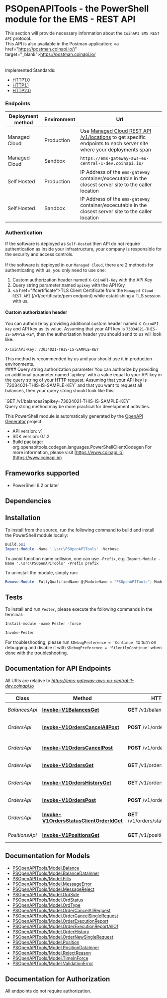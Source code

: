 # PSOpenAPITools - the PowerShell module for the EMS - REST API

This section will provide necessary information about the `CoinAPI EMS REST API` protocol.
<br/>
This API is also available in the Postman application: <a href=\"https://postman.coinapi.io/\" target=\"_blank\">https://postman.coinapi.io/</a>      
<br/><br/>
Implemented Standards:

  * [HTTP1.0](https://datatracker.ietf.org/doc/html/rfc1945)
  * [HTTP1.1](https://datatracker.ietf.org/doc/html/rfc2616)
  * [HTTP2.0](https://datatracker.ietf.org/doc/html/rfc7540)
   
### Endpoints
<table>
  <thead>
    <tr>
      <th>Deployment method</th>
      <th>Environment</th>
      <th>Url</th>
    </tr>
  </thead>
  <tbody>
    <tr>
      <td>Managed Cloud</td>
      <td>Production</td>
      <td>Use <a href=\"#ems-docs-sh\">Managed Cloud REST API /v1/locations</a> to get specific endpoints to each server site where your deployments span</td>
    </tr>
    <tr>
      <td>Managed Cloud</td>
      <td>Sandbox</td>
      <td><code>https://ems-gateway-aws-eu-central-1-dev.coinapi.io/</code></td>
    </tr>
    <tr>
      <td>Self Hosted</td>
      <td>Production</td>
      <td>IP Address of the <code>ems-gateway</code> container/excecutable in the closest server site to the caller location</td>
    </tr>
    <tr>
      <td>Self Hosted</td>
      <td>Sandbox</td>
      <td>IP Address of the <code>ems-gateway</code> container/excecutable in the closest server site to the caller location</td>
    </tr>
  </tbody>
</table>

### Authentication
If the software is deployed as `Self-Hosted` then API do not require authentication as inside your infrastructure, your company is responsible for the security and access controls. 
<br/><br/>
If the software is deployed in our `Managed Cloud`, there are 2 methods for authenticating with us, you only need to use one:

 1. Custom authorization header named `X-CoinAPI-Key` with the API Key
 2. Query string parameter named `apikey` with the API Key
 3. <a href=\"#certificate\">TLS Client Certificate</a> from the `Managed Cloud REST API` (/v1/certificate/pem endpoint) while establishing a TLS session with us.

#### Custom authorization header
You can authorize by providing additional custom header named `X-CoinAPI-Key` and API key as its value.
Assuming that your API key is `73034021-THIS-IS-SAMPLE-KEY`, then the authorization header you should send to us will look like:
<br/><br/>
`X-CoinAPI-Key: 73034021-THIS-IS-SAMPLE-KEY`
<aside class=\"success\">This method is recommended by us and you should use it in production environments.</aside>
#### Query string authorization parameter
You can authorize by providing an additional parameter named `apikey` with a value equal to your API key in the query string of your HTTP request.
Assuming that your API key is `73034021-THIS-IS-SAMPLE-KEY` and that you want to request all balances, then your query string should look like this: 
<br/><br/>
`GET /v1/balances?apikey=73034021-THIS-IS-SAMPLE-KEY`
<aside class=\"notice\">Query string method may be more practical for development activities.</aside>


This PowerShell module is automatically generated by the [OpenAPI Generator](https://openapi-generator.tech) project:

- API version: v1
- SDK version: 0.1.2
- Build package: org.openapitools.codegen.languages.PowerShellClientCodegen
    For more information, please visit [https://www.coinapi.io](https://www.coinapi.io)

<a name="frameworks-supported"></a>
## Frameworks supported
- PowerShell 6.2 or later

<a name="dependencies"></a>
## Dependencies

<a name="installation"></a>
## Installation


To install from the source, run the following command to build and install the PowerShell module locally:
```powershell
Build.ps1
Import-Module -Name '.\src\PSOpenAPITools' -Verbose
```

To avoid function name collision, one can use `-Prefix`, e.g. `Import-Module -Name '.\src\PSOpenAPITools' -Prefix prefix`

To uninstall the module, simply run:
```powershell
Remove-Module -FullyQualifiedName @{ModuleName = "PSOpenAPITools"; ModuleVersion = "0.1.2"}
```

<a name="tests"></a>
## Tests

To install and run `Pester`, please execute the following commands in the terminal:

```powershell
Install-module -name Pester -force

Invoke-Pester
```

For troubleshooting, please run `$DebugPreference = 'Continue'` to turn on debugging and disable it with `$DebugPreference = 'SilentlyContinue'` when done with the troubleshooting.

## Documentation for API Endpoints

All URIs are relative to *https://ems-gateway-aws-eu-central-1-dev.coinapi.io*

Class | Method | HTTP request | Description
------------ | ------------- | ------------- | -------------
*BalancesApi* | [**Invoke-V1BalancesGet**](docs/BalancesApi.md#Invoke-V1BalancesGet) | **GET** /v1/balances | Get balances
*OrdersApi* | [**Invoke-V1OrdersCancelAllPost**](docs/OrdersApi.md#Invoke-V1OrdersCancelAllPost) | **POST** /v1/orders/cancel/all | Cancel all orders request
*OrdersApi* | [**Invoke-V1OrdersCancelPost**](docs/OrdersApi.md#Invoke-V1OrdersCancelPost) | **POST** /v1/orders/cancel | Cancel order request
*OrdersApi* | [**Invoke-V1OrdersGet**](docs/OrdersApi.md#Invoke-V1OrdersGet) | **GET** /v1/orders | Get open orders
*OrdersApi* | [**Invoke-V1OrdersHistoryGet**](docs/OrdersApi.md#Invoke-V1OrdersHistoryGet) | **GET** /v1/orders/history | History of order changes
*OrdersApi* | [**Invoke-V1OrdersPost**](docs/OrdersApi.md#Invoke-V1OrdersPost) | **POST** /v1/orders | Send new order
*OrdersApi* | [**Invoke-V1OrdersStatusClientOrderIdGet**](docs/OrdersApi.md#Invoke-V1OrdersStatusClientOrderIdGet) | **GET** /v1/orders/status/{client_order_id} | Get order execution report
*PositionsApi* | [**Invoke-V1PositionsGet**](docs/PositionsApi.md#Invoke-V1PositionsGet) | **GET** /v1/positions | Get open positions


## Documentation for Models

 - [PSOpenAPITools/Model.Balance](docs/Balance.md)
 - [PSOpenAPITools/Model.BalanceDataInner](docs/BalanceDataInner.md)
 - [PSOpenAPITools/Model.Fills](docs/Fills.md)
 - [PSOpenAPITools/Model.MessageError](docs/MessageError.md)
 - [PSOpenAPITools/Model.MessageReject](docs/MessageReject.md)
 - [PSOpenAPITools/Model.OrdSide](docs/OrdSide.md)
 - [PSOpenAPITools/Model.OrdStatus](docs/OrdStatus.md)
 - [PSOpenAPITools/Model.OrdType](docs/OrdType.md)
 - [PSOpenAPITools/Model.OrderCancelAllRequest](docs/OrderCancelAllRequest.md)
 - [PSOpenAPITools/Model.OrderCancelSingleRequest](docs/OrderCancelSingleRequest.md)
 - [PSOpenAPITools/Model.OrderExecutionReport](docs/OrderExecutionReport.md)
 - [PSOpenAPITools/Model.OrderExecutionReportAllOf](docs/OrderExecutionReportAllOf.md)
 - [PSOpenAPITools/Model.OrderHistory](docs/OrderHistory.md)
 - [PSOpenAPITools/Model.OrderNewSingleRequest](docs/OrderNewSingleRequest.md)
 - [PSOpenAPITools/Model.Position](docs/Position.md)
 - [PSOpenAPITools/Model.PositionDataInner](docs/PositionDataInner.md)
 - [PSOpenAPITools/Model.RejectReason](docs/RejectReason.md)
 - [PSOpenAPITools/Model.TimeInForce](docs/TimeInForce.md)
 - [PSOpenAPITools/Model.ValidationError](docs/ValidationError.md)


## Documentation for Authorization

All endpoints do not require authorization.
